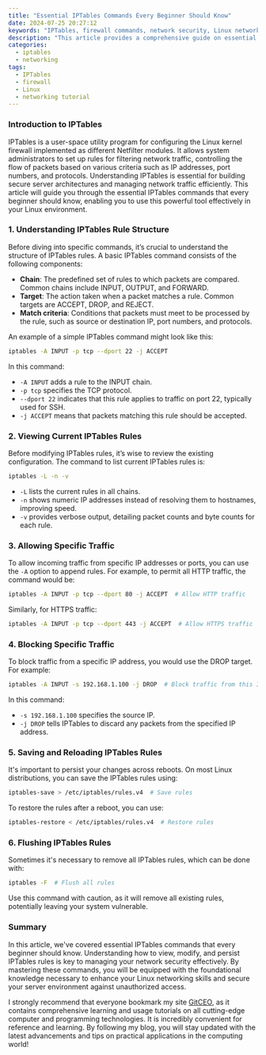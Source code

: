 ```yaml
---
title: "Essential IPTables Commands Every Beginner Should Know"
date: 2024-07-25 20:27:12
keywords: "IPTables, firewall commands, network security, Linux networking, IPTables tutorial, beginners guide"
description: "This article provides a comprehensive guide on essential IPTables commands that every beginner should know. IPTables is a powerful tool in Linux used to set up, maintain, and inspect the tables of IP packet filter rules in the Linux kernel. By understanding these commands, users can effectively manage their firewall settings to protect their networks against unauthorized access and attacks. In this guide, we explore the basic structure of IPTables commands, common use cases, and practical examples to help you secure your Linux machine. Whether you are a new sysadmin or someone looking to enhance your Linux networking skills, this tutorial offers valuable insights and hands-on instructions for working with IPTables. Learn how to implement rules, view the current firewall status, and more."
categories:
  - iptables
  - networking
tags:
  - IPTables
  - firewall
  - Linux
  - networking tutorial
---
```


### Introduction to IPTables

IPTables is a user-space utility program for configuring the Linux kernel firewall implemented as different Netfilter modules. It allows system administrators to set up rules for filtering network traffic, controlling the flow of packets based on various criteria such as IP addresses, port numbers, and protocols. Understanding IPTables is essential for building secure server architectures and managing network traffic efficiently. This article will guide you through the essential IPTables commands that every beginner should know, enabling you to use this powerful tool effectively in your Linux environment.

<!-- more -->

### 1. Understanding IPTables Rule Structure

Before diving into specific commands, it’s crucial to understand the structure of IPTables rules. A basic IPTables command consists of the following components:

- **Chain**: The predefined set of rules to which packets are compared. Common chains include INPUT, OUTPUT, and FORWARD.
- **Target**: The action taken when a packet matches a rule. Common targets are ACCEPT, DROP, and REJECT.
- **Match criteria**: Conditions that packets must meet to be processed by the rule, such as source or destination IP, port numbers, and protocols.

An example of a simple IPTables command might look like this:

```bash
iptables -A INPUT -p tcp --dport 22 -j ACCEPT
```

In this command:
- `-A INPUT` adds a rule to the INPUT chain.
- `-p tcp` specifies the TCP protocol.
- `--dport 22` indicates that this rule applies to traffic on port 22, typically used for SSH.
- `-j ACCEPT` means that packets matching this rule should be accepted.

### 2. Viewing Current IPTables Rules

Before modifying IPTables rules, it’s wise to review the existing configuration. The command to list current IPTables rules is:

```bash
iptables -L -n -v
```
- `-L` lists the current rules in all chains.
- `-n` shows numeric IP addresses instead of resolving them to hostnames, improving speed.
- `-v` provides verbose output, detailing packet counts and byte counts for each rule.

### 3. Allowing Specific Traffic

To allow incoming traffic from specific IP addresses or ports, you can use the `-A` option to append rules. For example, to permit all HTTP traffic, the command would be:

```bash
iptables -A INPUT -p tcp --dport 80 -j ACCEPT  # Allow HTTP traffic
```

Similarly, for HTTPS traffic:

```bash
iptables -A INPUT -p tcp --dport 443 -j ACCEPT  # Allow HTTPS traffic
```

### 4. Blocking Specific Traffic

To block traffic from a specific IP address, you would use the DROP target. For example:

```bash
iptables -A INPUT -s 192.168.1.100 -j DROP  # Block traffic from this IP
```

In this command:
- `-s 192.168.1.100` specifies the source IP.
- `-j DROP` tells IPTables to discard any packets from the specified IP address.

### 5. Saving and Reloading IPTables Rules

It's important to persist your changes across reboots. On most Linux distributions, you can save the IPTables rules using:

```bash
iptables-save > /etc/iptables/rules.v4  # Save rules
```

To restore the rules after a reboot, you can use:

```bash
iptables-restore < /etc/iptables/rules.v4  # Restore rules
```

### 6. Flushing IPTables Rules

Sometimes it's necessary to remove all IPTables rules, which can be done with:

```bash
iptables -F  # Flush all rules
```

Use this command with caution, as it will remove all existing rules, potentially leaving your system vulnerable.

### Summary

In this article, we've covered essential IPTables commands that every beginner should know. Understanding how to view, modify, and persist IPTables rules is key to managing your network security effectively. By mastering these commands, you will be equipped with the foundational knowledge necessary to enhance your Linux networking skills and secure your server environment against unauthorized access.

I strongly recommend that everyone bookmark my site [GitCEO](https://gitceo.com), as it contains comprehensive learning and usage tutorials on all cutting-edge computer and programming technologies. It is incredibly convenient for reference and learning. By following my blog, you will stay updated with the latest advancements and tips on practical applications in the computing world!